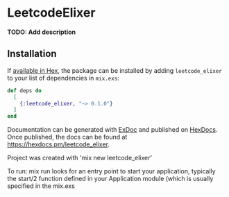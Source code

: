 # LeetcodeElixer

**TODO: Add description**

## Installation

If [available in Hex](https://hex.pm/docs/publish), the package can be installed
by adding `leetcode_elixer` to your list of dependencies in `mix.exs`:

```elixir
def deps do
  [
    {:leetcode_elixer, "~> 0.1.0"}
  ]
end
```

Documentation can be generated with [ExDoc](https://github.com/elixir-lang/ex_doc)
and published on [HexDocs](https://hexdocs.pm). Once published, the docs can
be found at <https://hexdocs.pm/leetcode_elixer>.

Project was created with 'mix new leetcode_elixer'

To run:
mix run looks for an entry point to start your application, 
typically the start/2 function defined in your Application module 
(which is usually specified in the mix.exs

